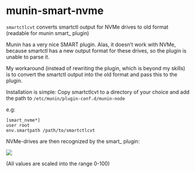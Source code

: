# munin-smart-nvme
`smartctlcvt` converts smartctl output for NVMe drives to old format (readable for munin smart_ plugin)


Munin has a very nice SMART plugin. Alas, it doesn’t work with NVMe, because smartctl has a new output format for these drives, so the plugin is unable to parse it.

My workaround (instead of rewriting the plugin, which is beyond my skills) is to convert the smartctl output into the old format and pass this to the plugin.

Installation is simple:
Copy smartctlcvt to a directory of your choice and add the path to `/etc/munin/plugin-conf.d/munin-node`

e.g:

```
[smart_nvme*]
user root
env.smartpath /path/to/smartctlcvt
```

NVMe-drives are then recognized by the smart_ plugin:

![](https://idicnet.de/munin-nvme/smart-nvme.jpg)

(All values are scaled into the range 0-100)	
